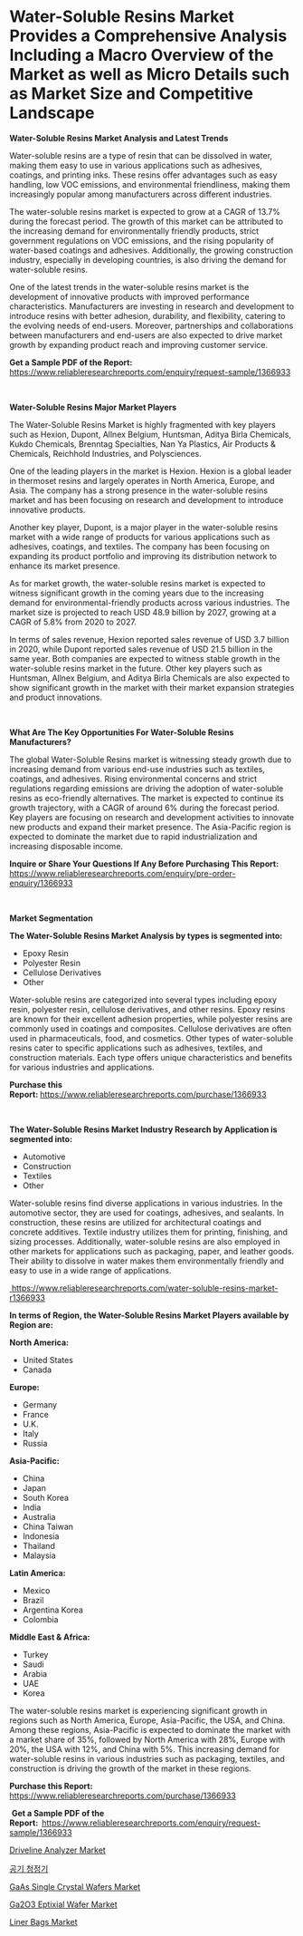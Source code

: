 <p><h1>Water-Soluble Resins Market Provides a Comprehensive Analysis Including a Macro Overview of the Market as well as Micro Details such as Market Size and Competitive Landscape</h1></p><p><strong>Water-Soluble Resins Market Analysis and Latest Trends</strong></p>
<p><p>Water-soluble resins are a type of resin that can be dissolved in water, making them easy to use in various applications such as adhesives, coatings, and printing inks. These resins offer advantages such as easy handling, low VOC emissions, and environmental friendliness, making them increasingly popular among manufacturers across different industries.</p><p>The water-soluble resins market is expected to grow at a CAGR of 13.7% during the forecast period. The growth of this market can be attributed to the increasing demand for environmentally friendly products, strict government regulations on VOC emissions, and the rising popularity of water-based coatings and adhesives. Additionally, the growing construction industry, especially in developing countries, is also driving the demand for water-soluble resins.</p><p>One of the latest trends in the water-soluble resins market is the development of innovative products with improved performance characteristics. Manufacturers are investing in research and development to introduce resins with better adhesion, durability, and flexibility, catering to the evolving needs of end-users. Moreover, partnerships and collaborations between manufacturers and end-users are also expected to drive market growth by expanding product reach and improving customer service.</p></p>
<p><strong>Get a Sample PDF of the Report:&nbsp;</strong> <a href="https://www.reliableresearchreports.com/enquiry/request-sample/1366933">https://www.reliableresearchreports.com/enquiry/request-sample/1366933</a></p>
<p>&nbsp;</p>
<p><strong>Water-Soluble Resins Major Market Players</strong></p>
<p><p>The Water-Soluble Resins Market is highly fragmented with key players such as Hexion, Dupont, Allnex Belgium, Huntsman, Aditya Birla Chemicals, Kukdo Chemicals, Brenntag Specialties, Nan Ya Plastics, Air Products & Chemicals, Reichhold Industries, and Polysciences. </p><p>One of the leading players in the market is Hexion. Hexion is a global leader in thermoset resins and largely operates in North America, Europe, and Asia. The company has a strong presence in the water-soluble resins market and has been focusing on research and development to introduce innovative products. </p><p>Another key player, Dupont, is a major player in the water-soluble resins market with a wide range of products for various applications such as adhesives, coatings, and textiles. The company has been focusing on expanding its product portfolio and improving its distribution network to enhance its market presence.</p><p>As for market growth, the water-soluble resins market is expected to witness significant growth in the coming years due to the increasing demand for environmental-friendly products across various industries. The market size is projected to reach USD 48.9 billion by 2027, growing at a CAGR of 5.8% from 2020 to 2027.</p><p>In terms of sales revenue, Hexion reported sales revenue of USD 3.7 billion in 2020, while Dupont reported sales revenue of USD 21.5 billion in the same year. Both companies are expected to witness stable growth in the water-soluble resins market in the future. Other key players such as Huntsman, Allnex Belgium, and Aditya Birla Chemicals are also expected to show significant growth in the market with their market expansion strategies and product innovations.</p></p>
<p>&nbsp;</p>
<p><strong>What Are The Key Opportunities For Water-Soluble Resins Manufacturers?</strong></p>
<p><p>The global Water-Soluble Resins market is witnessing steady growth due to increasing demand from various end-use industries such as textiles, coatings, and adhesives. Rising environmental concerns and strict regulations regarding emissions are driving the adoption of water-soluble resins as eco-friendly alternatives. The market is expected to continue its growth trajectory, with a CAGR of around 6% during the forecast period. Key players are focusing on research and development activities to innovate new products and expand their market presence. The Asia-Pacific region is expected to dominate the market due to rapid industrialization and increasing disposable income.</p></p>
<p><strong>Inquire or Share Your Questions If Any Before Purchasing This Report:</strong> <a href="https://www.reliableresearchreports.com/enquiry/pre-order-enquiry/1366933">https://www.reliableresearchreports.com/enquiry/pre-order-enquiry/1366933</a></p>
<p>&nbsp;</p>
<p><strong>Market Segmentation</strong></p>
<p><strong>The Water-Soluble Resins Market Analysis by types is segmented into:</strong></p>
<p><ul><li>Epoxy Resin</li><li>Polyester Resin</li><li>Cellulose Derivatives</li><li>Other</li></ul></p>
<p><p>Water-soluble resins are categorized into several types including epoxy resin, polyester resin, cellulose derivatives, and other resins. Epoxy resins are known for their excellent adhesion properties, while polyester resins are commonly used in coatings and composites. Cellulose derivatives are often used in pharmaceuticals, food, and cosmetics. Other types of water-soluble resins cater to specific applications such as adhesives, textiles, and construction materials. Each type offers unique characteristics and benefits for various industries and applications.</p></p>
<p><strong>Purchase this Report:&nbsp;</strong><a href="https://www.reliableresearchreports.com/purchase/1366933">https://www.reliableresearchreports.com/purchase/1366933</a></p>
<p>&nbsp;</p>
<p><strong>The Water-Soluble Resins Market Industry Research by Application is segmented into:</strong></p>
<p><ul><li>Automotive</li><li>Construction</li><li>Textiles</li><li>Other</li></ul></p>
<p><p>Water-soluble resins find diverse applications in various industries. In the automotive sector, they are used for coatings, adhesives, and sealants. In construction, these resins are utilized for architectural coatings and concrete additives. Textile industry utilizes them for printing, finishing, and sizing processes. Additionally, water-soluble resins are also employed in other markets for applications such as packaging, paper, and leather goods. Their ability to dissolve in water makes them environmentally friendly and easy to use in a wide range of applications.</p></p>
<p><a href="https://www.reliableresearchreports.com/water-soluble-resins-market-r1366933">&nbsp;https://www.reliableresearchreports.com/water-soluble-resins-market-r1366933</a></p>
<p><strong>In terms of Region, the Water-Soluble Resins Market Players available by Region are:</strong></p>
<p>
    <p> <strong> North America: </strong>
        <ul>
            <li>United States</li>
            <li>Canada</li>
        </ul>
        </p> 
    <p> <strong> Europe: </strong>
        <ul>
            <li>Germany</li>
            <li>France</li>
            <li>U.K.</li>
            <li>Italy</li>
            <li>Russia</li>
        </ul>
        </p> 
    <p> <strong> Asia-Pacific: </strong>
        <ul>
            <li>China</li>
            <li>Japan</li>
            <li>South Korea</li>
            <li>India</li>
            <li>Australia</li>
            <li>China Taiwan</li>
            <li>Indonesia</li>
            <li>Thailand</li>
            <li>Malaysia</li>
        </ul>
        </p> 
    <p> <strong> Latin America: </strong>
        <ul>
            <li>Mexico</li>
            <li>Brazil</li>
            <li>Argentina Korea</li>
            <li>Colombia</li>
        </ul>
        </p> 
    <p> <strong> Middle East & Africa: </strong>
        <ul>
            <li>Turkey</li>
            <li>Saudi</li>
            <li>Arabia</li>
            <li>UAE</li>
            <li>Korea</li>
        </ul>
    </p>
    </p>
<p><p>The water-soluble resins market is experiencing significant growth in regions such as North America, Europe, Asia-Pacific, the USA, and China. Among these regions, Asia-Pacific is expected to dominate the market with a market share of 35%, followed by North America with 28%, Europe with 20%, the USA with 12%, and China with 5%. This increasing demand for water-soluble resins in various industries such as packaging, textiles, and construction is driving the growth of the market in these regions.</p></p>
<p><strong>Purchase this Report: </strong><a href="https://www.reliableresearchreports.com/purchase/1366933">https://www.reliableresearchreports.com/purchase/1366933</a></p>
<p>&nbsp;<strong>Get a Sample PDF of the Report:&nbsp;&nbsp;</strong><a href="https://www.reliableresearchreports.com/enquiry/request-sample/1366933">https://www.reliableresearchreports.com/enquiry/request-sample/1366933</a></p>
<p><strong></strong></p>
<p><p><a href="https://issuu.com/reportprime-2/docs/driveline-analyzer-market-size-2030.pptx">Driveline Analyzer Market</a></p><p><a href="https://medium.com/@mares423682024/%EA%B3%B5%EA%B8%B0-%EC%B2%AD%EC%A0%95%EA%B8%B0-%EC%8B%9C%EC%9E%A5-%EA%B7%9C%EB%AA%A8-%EB%B0%8F-%EC%8B%9C%EC%9E%A5-%EB%8F%99%ED%96%A5-%EC%99%84%EC%A0%84%ED%95%9C-%EC%82%B0%EC%97%85-%EC%A0%84%EB%A7%9D-2024%EB%B6%80%ED%84%B0-2031%EA%B9%8C%EC%A7%80-5e4432676a60">공기 청정기</a></p><p><a href="https://www.linkedin.com/pulse/gaas-single-crystal-wafers-market-size-share-amp-trends-analysis-7fwff">GaAs Single Crystal Wafers Market</a></p><p><a href="https://www.linkedin.com/pulse/global-ga2o3-eptixial-wafer-market-focus-application-end-use-fxw6f">Ga2O3 Eptixial Wafer Market</a></p><p><a href="https://github.com/ernidarwin455/Market-Research-Report-List-1/blob/main/liner-bags-market.md">Liner Bags Market</a></p></p>
